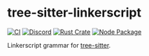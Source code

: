# tree-sitter-linkerscript

[![CI](https://github.com/amaanq/tree-sitter-linkerscript/actions/workflows/ci.yml/badge.svg)](https://github.com/amaanq/tree-sitter-linkerscript/actions/workflows/ci.yml)
[![Discord](https://img.shields.io/discord/1063097320771698699?logo=discord)](https://discord.gg/w7nTvsVJhm)
[![Rust Crate](https://img.shields.io/crates/v/tree-sitter-linkerscript.svg)](https://crates.io/crates/tree-sitter-linkerscript)
[![Node Package](https://img.shields.io/npm/v/tree-sitter-linkerscript.svg)](https://www.npmjs.com/package/tree-sitter-linkerscript)

Linkerscript grammar for [tree-sitter](https://github.com/tree-sitter/tree-sitter).

